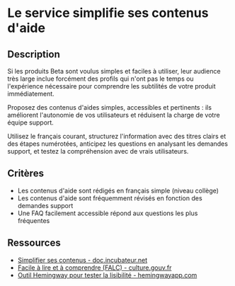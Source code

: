 # Le service simplifie ses contenus d'aide

## Description

Si les produits Beta sont voulus simples et faciles à utiliser, leur
audience très large inclue forcément des profils qui n'ont pas le
temps ou l'expérience nécessaire pour comprendre les subtilités de
votre produit immédiatement.

Proposez des contenus d'aides simples, accessibles et pertinents : ils
améliorent l'autonomie de vos utilisateurs et réduisent la charge de
votre équipe support.

Utilisez le français courant, structurez l'information avec des titres
clairs et des étapes numérotées, anticipez les questions en analysant
les demandes support, et testez la compréhension avec de vrais
utilisateurs.

## Critères

- Les contenus d'aide sont rédigés en français simple (niveau collège)
- Les contenus d'aide sont fréquemment révisés en fonction des
  demandes support
- Une FAQ facilement accessible répond aux questions les plus
  fréquentes

## Ressources

- [Simplifier ses contenus - doc.incubateur.net](https://doc.incubateur.net/communaute/gerer-son-produit/les-standards/design/produire-des-contenus/simplifier-ses-contenus)
- [Facile à lire et à comprendre (FALC) - culture.gouv.fr](https://www.culture.gouv.fr/fr/thematiques/developpement-culturel/culture-et-handicap/facile-a-lire-et-a-comprendre-falc-une-methode-utile)
- [Outil Hemingway pour tester la lisibilité - hemingwayapp.com](https://hemingwayapp.com/)
